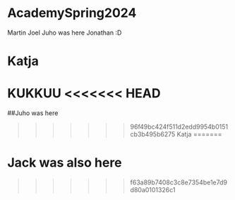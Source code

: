 # AcademySpring2024
Martin
Joel
Juho was here
Jonathan :D
# Katja
KUKKUU
<<<<<<< HEAD
=======
##Juho was here
>>>>>>> 96f49bc424f511d2edd9954b0151cb3b495b6275
Katja
=======
# Jack was also here
>>>>>>> f63a89b7408c3c8e7354be1e7d9d80a0101326c1
